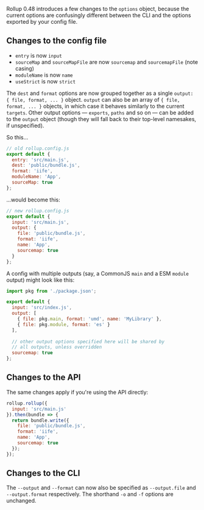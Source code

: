 Rollup 0.48 introduces a few changes to the `options` object, because the current options are confusingly different between the CLI and the options exported by your config file.

## Changes to the config file

* `entry` is now `input`
* `sourceMap` and `sourceMapFile` are now `sourcemap` and `sourcemapFile` (note casing)
* `moduleName` is now `name`
* `useStrict` is now `strict`

The `dest` and `format` options are now grouped together as a single `output: { file, format, ... }` object. `output` can also be an array of `{ file, format, ... }` objects, in which case it behaves similarly to the current `targets`. Other output options — `exports`, `paths` and so on — can be added to the `output` object (though they will fall back to their top-level namesakes, if unspecified).

So this...

```js
// old rollup.config.js
export default {
  entry: 'src/main.js',
  dest: 'public/bundle.js',
  format: 'iife',
  moduleName: 'App',
  sourceMap: true
};
```

...would become this:

```js
// new rollup.config.js
export default {
  input: 'src/main.js',
  output: {
    file: 'public/bundle.js',
    format: 'iife',
    name: 'App',
    sourcemap: true
  }
};
```

A config with multiple outputs (say, a CommonJS `main` and a ESM `module` output) might look like this:

```js
import pkg from './package.json';

export default {
  input: 'src/index.js',
  output: [
    { file: pkg.main, format: 'umd', name: 'MyLibrary' },
    { file: pkg.module, format: 'es' }
  ],
  
  // other output options specified here will be shared by
  // all outputs, unless overridden
  sourcemap: true
};
```


## Changes to the API

The same changes apply if you're using the API directly:

```js
rollup.rollup({
  input: 'src/main.js'
}).then(bundle => {
  return bundle.write({
    file: 'public/bundle.js',
    format: 'iife',
    name: 'App',
    sourcemap: true
  });
});
```


## Changes to the CLI

The `--output` and `--format` can now also be specified as `--output.file` and `--output.format` respectively. The shorthand `-o` and `-f` options are unchanged.